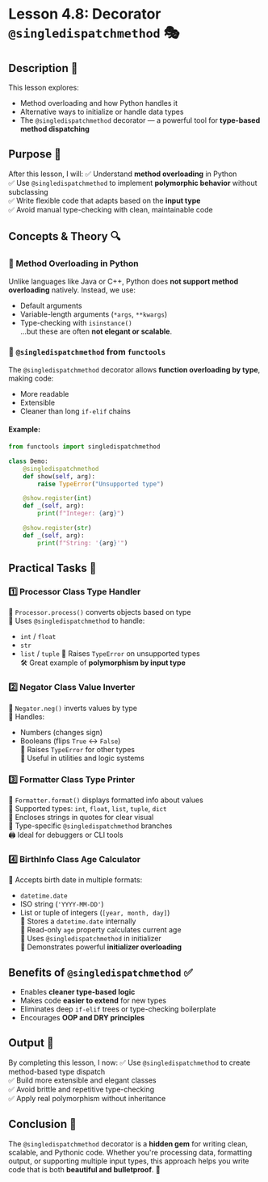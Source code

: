 # Lesson 4.8: Decorator `@singledispatchmethod` 🎭

## Description 📝

This lesson explores:

-   Method overloading and how Python handles it
-   Alternative ways to initialize or handle data types
-   The `@singledispatchmethod` decorator — a powerful tool for **type-based method dispatching**

## Purpose 🎯

After this lesson, I will:
✅ Understand **method overloading** in Python  
✅ Use `@singledispatchmethod` to implement **polymorphic behavior** without subclassing  
✅ Write flexible code that adapts based on the **input type**  
✅ Avoid manual type-checking with clean, maintainable code

## Concepts & Theory 🔍

### 🔹 Method Overloading in Python

Unlike languages like Java or C++, Python does **not support method overloading** natively. Instead, we use:

-   Default arguments
-   Variable-length arguments (`*args`, `**kwargs`)
-   Type-checking with `isinstance()`  
    ...but these are often **not elegant or scalable**.

### 🔹 `@singledispatchmethod` from `functools`

The `@singledispatchmethod` decorator allows **function overloading by type**, making code:

-   More readable
-   Extensible
-   Cleaner than long `if-elif` chains

#### Example:

```python
from functools import singledispatchmethod

class Demo:
    @singledispatchmethod
    def show(self, arg):
        raise TypeError("Unsupported type")

    @show.register(int)
    def _(self, arg):
        print(f"Integer: {arg}")

    @show.register(str)
    def _(self, arg):
        print(f"String: '{arg}'")
```

## Practical Tasks 🧪

### 1️⃣ **Processor Class Type Handler**

📌 `Processor.process()` converts objects based on type  
🔹 Uses `@singledispatchmethod` to handle:

-   `int` / `float`
-   `str`
-   `list` / `tuple`
    🔹 Raises `TypeError` on unsupported types  
    🛠️ Great example of **polymorphism by input type**

### 2️⃣ **Negator Class Value Inverter**

📌 `Negator.neg()` inverts values by type  
🔹 Handles:

-   Numbers (changes sign)
-   Booleans (flips `True` ↔ `False`)  
    🔹 Raises `TypeError` for other types  
    🧲 Useful in utilities and logic systems

### 3️⃣ **Formatter Class Type Printer**

📌 `Formatter.format()` displays formatted info about values  
🔹 Supported types: `int`, `float`, `list`, `tuple`, `dict`  
🔹 Encloses strings in quotes for clear visual  
🔹 Type-specific `@singledispatchmethod` branches  
🖨️ Ideal for debuggers or CLI tools

### 4️⃣ **BirthInfo Class Age Calculator**

📌 Accepts birth date in multiple formats:

-   `datetime.date`
-   ISO string (`'YYYY-MM-DD'`)
-   List or tuple of integers (`[year, month, day]`)  
    🔹 Stores a `datetime.date` internally  
    🔹 Read-only `age` property calculates current age  
    🔹 Uses `@singledispatchmethod` in initializer  
    📅 Demonstrates powerful **initializer overloading**

## Benefits of `@singledispatchmethod` ✅

-   Enables **cleaner type-based logic**
-   Makes code **easier to extend** for new types
-   Eliminates deep `if-elif` trees or type-checking boilerplate
-   Encourages **OOP and DRY principles**

## Output 📜

By completing this lesson, I now:
✅ Use `@singledispatchmethod` to create method-based type dispatch  
✅ Build more extensible and elegant classes  
✅ Avoid brittle and repetitive type-checking  
✅ Apply real polymorphism without inheritance

## Conclusion 🚀

The `@singledispatchmethod` decorator is a **hidden gem** for writing clean, scalable, and Pythonic code.
Whether you're processing data, formatting output, or supporting multiple input types, this approach helps you write code that is both **beautiful and bulletproof**. 💎
